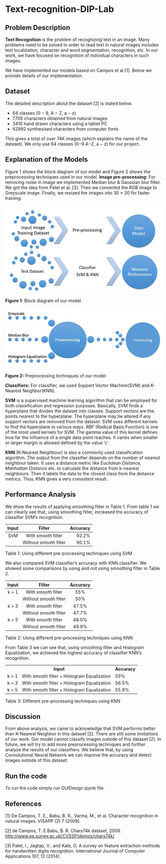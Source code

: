 # Text-recognition-DIP-Lab
## Problem Description
**Text Recognition** is the problem of recognizing text in an image. Many problems need to be solved in order to read text in natural images includes text localization, character and word segmentation, recognition, etc. In our work, we have focused on recognition of individual characters in such images.

We have implemented our models based on Campos et al.[1]. Below we provide details of our implementation.

## Dataset
The detailed description about the dataset [2] is stated below.
- 64 classes (0 − 9, A − Z, a − z)
- 7705 characters obtained from natural images
- 3410 hand drawn characters using a tablet PC
- 62992 synthesised characters from computer fonts

This gives a total of over 74K images (which explains the name of the dataset). We only use 64 classes (0−9 A−Z, a − z) for our project.

## Explanation of the Models

Figure 1 shows the block diagram of our model and Figure 2 shows the preprocessing techniques used in our model.
**Image pre-processing:** For removing noise in image we implemented Median blur & Gaussian blur filter. We
got the idea from Patel et al. [3]. Then we converted the RGB image to Greyscale image. Finally, we resized the images into 30 × 30 for faster training.

![Text-recognition-DIP-Lab](Image1.jpg)

**Figure 1:** Block diagram of our model

![Text-recognition-DIP-Lab](Image2.jpg)

**Figure 2:** Preprocessing techniques of our model

**Classifiers:** For classifier, we used Support Vector Machine(SVM) and K-Nearest Neighbor(KNN).

**SVM** is a supervised machine learning algorithm that can be employed for both classification and regression purposes. Basically, SVM finds a hyperplane that divides the dataset into classes. Support vectors are the points nearest to the hyperplane. The hyperplane may be altered if any support vectors are removed from the dataset.
SVM uses different kernels to find the hyperplane in various ways. *RBF* (Radical Basis Function) is one of the most used kernels for SVM. The gamma value of this kernel defines how far the influence of a single data point reaches. It varies when smaller or larger margin is allowed defined by the value ’c’.

**KNN** (K-Nearest Neighbour) is also a commonly used classification algorithm. The output from the classifier depends on the number of nearest neighbour taken. It uses a distance metric like *Euclidean Distance, Manhattan Distance* etc. to calculate the distance from k-nearest neighbours. Then it labels the data to the closest class from the distance metrics. Thus, KNN gives a very consistent result.

## Performance Analysis
We show the results of applying smoothing filter in Table 1. From table 1 we can clearly see that, using smoothing filter, increased the accuracy of classifier SVM’s recognition.

| **Input** |         **Filter**        | **Accuracy** |
|:-----:|:---------------------:|---------:|
|  SVM  |   With smooth filter  |   92.2%  |
|       | Without smooth filter |   90.1%  |

Table 1: Using different pre-processing techniques using SVM

We also compared SVM classifier’s accuracy with KNN classifier. We showed some comparisons by using and not using smoothing filter in Table 2.

| **Input** |         **Filter**        | **Accuracy** |
|:-----:|:---------------------:|:--------:|
| k = 1 |   With smooth filter  |    55%   |
|       | Without smooth filter |    50%   |
| k = 3 |   With smooth filter  |   47.5%  |
|       | Without smooth filter |   47.7%  |
| k = 5 |   With smooth filter  |   48.0%  |
|       | Without smooth filter |   49.9%  |

Table 2: Using different pre-processing techniques using KNN

From Table 3 we can see that, using smoothing filter and Histogram Equalization, we achieved the highest
accuracy of classifier KNN’s recognition.

</style>
<table class="tg">
  <tr>
    <th class="tg-88nc" colspan="2">Input</th>
    <th class="tg-88nc">Accuracy</th>
  </tr>
  <tr>
    <td class="tg-0lax">k = 1</td>
    <td class="tg-baqh">With smooth filter + Histogram Equalization</td>
    <td class="tg-baqh">59%</td>
  </tr>
  <tr>
    <td class="tg-baqh">k = 3</td>
    <td class="tg-baqh">With smooth filter + Histogram Equalization</td>
    <td class="tg-baqh">56.5%</td>
  </tr>
  <tr>
    <td class="tg-baqh">k = 5</td>
    <td class="tg-baqh">With smooth filter + Histogram Equalization</td>
    <td class="tg-baqh">55.9%</td>
  </tr>
</table>

Table 3: Different pre-processing techniques using KNN

## Discussion

From above analysis, we came to acknowledge that SVM performs better than K-Nearest Neighbor in this dataset [2]. There are still some limitations of our work. Our model cannot classify images outside of this dataset [2]. In future, we will try to add more preprocessing techniques and further analyze the results of our classifiers. We believe that, by using Convolutional Neural Network we can improve the accuracy and detect images outside of this dataset.

## Run the code
To run the code simply run GUIDesign.ipynb file.

## References

[1] De Campos, T. E., Babu, B. R., Varma, M., et al. Character recognition in natural images. VISAPP (2)
7 (2009).

[2] de Campos, T. E.Babu, B. R. Chars74k dataset, 2009. http://www.ee.surrey.ac.uk/CVSSP/demos/chars74k/

[3] Patel, I., Jagtap, V., and Kale, O. A survey on feature extraction methods for handwritten digits recognition. International Journal of Computer Applications 107, 12 (2014).
